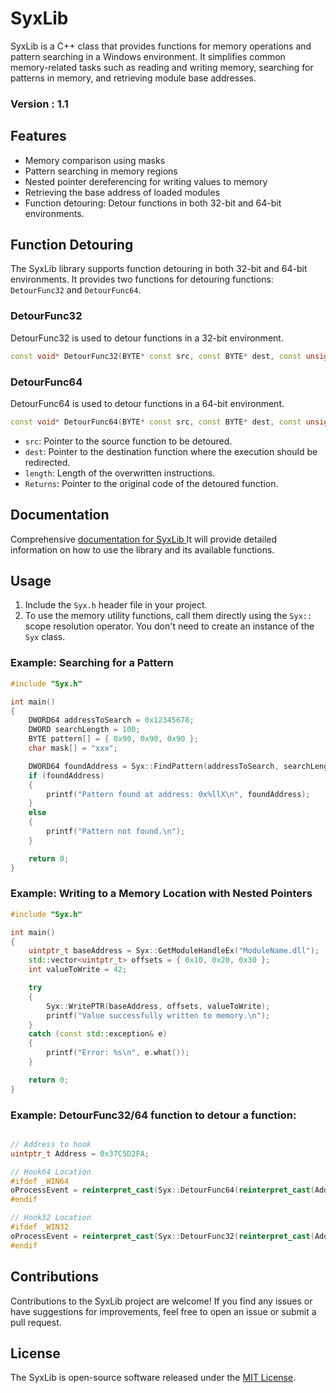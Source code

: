 # SyxLib

SyxLib is a C++ class that provides functions for memory operations and pattern searching in a Windows environment. It simplifies common memory-related tasks such as reading and writing memory, searching for patterns in memory, and retrieving module base addresses.
### Version : 1.1

## Features

- Memory comparison using masks
- Pattern searching in memory regions
- Nested pointer dereferencing for writing values to memory
- Retrieving the base address of loaded modules
- Function detouring: Detour functions in both 32-bit and 64-bit environments.

## Function Detouring

The SyxLib library supports function detouring in both 32-bit and 64-bit environments. It provides two functions for detouring functions: `DetourFunc32` and `DetourFunc64`.

### DetourFunc32

DetourFunc32 is used to detour functions in a 32-bit environment.

```cpp
const void* DetourFunc32(BYTE* const src, const BYTE* dest, const unsigned int length);
```

### DetourFunc64
DetourFunc64 is used to detour functions in a 64-bit environment.

```cpp
const void* DetourFunc64(BYTE* const src, const BYTE* dest, const unsigned int jumplength);
```

- `src`: Pointer to the source function to be detoured.
- `dest`: Pointer to the destination function where the execution should be redirected.
- `length`: Length of the overwritten instructions.
- `Returns`: Pointer to the original code of the detoured function.



## Documentation

Comprehensive [documentation for SyxLib ](https://syxmem.mikuhyperpop.lol)It will provide detailed information on how to use the library and its available functions.

## Usage

1. Include the `Syx.h` header file in your project.
2. To use the memory utility functions, call them directly using the `Syx::` scope resolution operator. You don't need to create an instance of the `Syx` class.

### Example: Searching for a Pattern

```cpp
#include "Syx.h"

int main()
{
    DWORD64 addressToSearch = 0x12345678;
    DWORD searchLength = 100;
    BYTE pattern[] = { 0x90, 0x90, 0x90 };
    char mask[] = "xxx";

    DWORD64 foundAddress = Syx::FindPattern(addressToSearch, searchLength, pattern, mask);
    if (foundAddress)
    {
        printf("Pattern found at address: 0x%llX\n", foundAddress);
    }
    else
    {
        printf("Pattern not found.\n");
    }

    return 0;
}
```

### Example: Writing to a Memory Location with Nested Pointers
```cpp
#include "Syx.h"

int main()
{
    uintptr_t baseAddress = Syx::GetModuleHandleEx("ModuleName.dll");
    std::vector<uintptr_t> offsets = { 0x10, 0x20, 0x30 };
    int valueToWrite = 42;

    try
    {
        Syx::WritePTR(baseAddress, offsets, valueToWrite);
        printf("Value successfully written to memory.\n");
    }
    catch (const std::exception& e)
    {
        printf("Error: %s\n", e.what());
    }

    return 0;
}
```

### Example: DetourFunc32/64 function to detour a function:
```cpp

// Address to hook
uintptr_t Address = 0x37C5D2FA;

// Hook64 Location
#ifdef _WIN64
oProcessEvent = reinterpret_cast(Syx::DetourFunc64(reinterpret_cast(Address), reinterpret_cast(hProcessEvent64), 18));
#endif

// Hook32 Location
#ifdef _WIN32
oProcessEvent = reinterpret_cast(Syx::DetourFunc32(reinterpret_cast(Address), reinterpret_cast(hProcessEvent32), 5));
#endif

```

## Contributions
Contributions to the SyxLib project are welcome! If you find any issues or have suggestions for improvements, feel free to open an issue or submit a pull request.

## License
The SyxLib is open-source software released under the [MIT License](https://github.com/SyxMem/Syx-Memory/blob/main/LICENSE).
